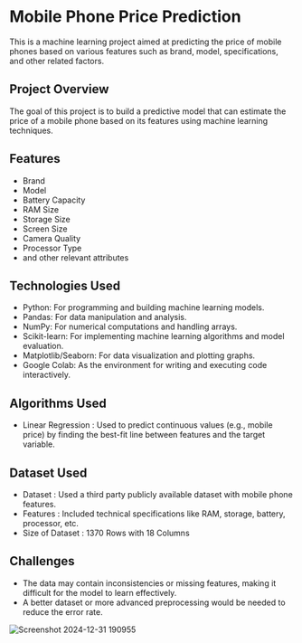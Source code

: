 # Mobile Phone Price Prediction

This is a machine learning project aimed at predicting the price of mobile phones based on various features such as brand, model, specifications, and other related factors.

## Project Overview

The goal of this project is to build a predictive model that can estimate the price of a mobile phone based on its features using machine learning techniques.

## Features

- Brand
- Model
- Battery Capacity
- RAM Size
- Storage Size
- Screen Size
- Camera Quality
- Processor Type
- and other relevant attributes

## Technologies Used
- Python: For programming and building machine learning models.
- Pandas: For data manipulation and analysis.
- NumPy: For numerical computations and handling arrays.
- Scikit-learn: For implementing machine learning algorithms and model evaluation.
- Matplotlib/Seaborn: For data visualization and plotting graphs.
- Google Colab: As the environment for writing and executing code interactively.

## Algorithms Used
- Linear Regression : Used to predict continuous values (e.g., mobile price) by finding the best-fit line
between features and the target variable.

## Dataset Used
- Dataset : Used a third party publicly available dataset with mobile phone features.
- Features : Included technical specifications like RAM, storage, battery, processor, etc.
- Size of Dataset : 1370 Rows with 18 Columns

## Challenges
- The data may contain inconsistencies or missing features, making it difficult for the model to
learn effectively.
- A better dataset or more advanced preprocessing would be needed to reduce the error rate.

![Screenshot 2024-12-31 190955](https://github.com/user-attachments/assets/794a92cd-7501-4876-a4a0-a714b24965f3)
